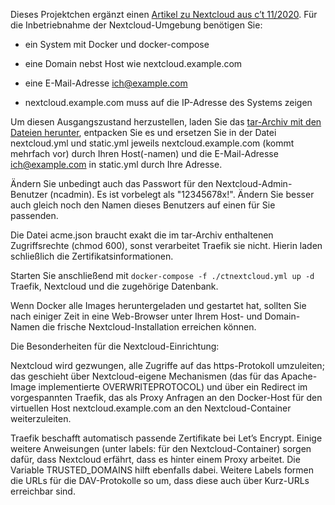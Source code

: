 
Dieses Projektchen ergänzt einen [Artikel zu Nextcloud aus c’t 11/2020](https://www.heise.de/select/ct/2020/11/2002714292424531451). Für die Inbetriebnahme der Nextcloud-Umgebung 
benötigen Sie:

* ein System mit Docker und docker-compose

* eine Domain nebst Host wie nextcloud.example.com

* eine E-Mail-Adresse ich@example.com

* nextcloud.example.com muss auf die IP-Adresse des Systems zeigen

Um diesen Ausgangszustand herzustellen, laden Sie das [tar-Archiv mit den Dateien herunter](https://github.com/psct/ctnextcloud/releases/download/v1/ctnextcloud.tar), entpacken Sie es und ersetzen Sie in der Datei nextcloud.yml und static.yml jeweils nextcloud.example.com (kommt mehrfach vor) durch Ihren 
Host(-namen) und die E-Mail-Adresse ich@example.com in static.yml durch Ihre Adresse.

Ändern Sie unbedingt auch das Passwort für den Nextcloud-Admin-Benutzer (ncadmin). Es ist vorbelegt als "12345678x!". Ändern Sie besser auch gleich noch den 
Namen dieses Benutzers auf einen für Sie passenden.

Die Datei acme.json braucht exakt die im tar-Archiv enthaltenen Zugriffsrechte (chmod 600), sonst verarbeitet Traefik sie nicht. Hierin laden schließlich die 
Zertifikatsinformationen.

Starten Sie anschließend mit `docker-compose -f ./ctnextcloud.yml up -d ` Traefik, Nextcloud und die zugehörige Datenbank.

Wenn Docker alle Images heruntergeladen und gestartet hat, sollten Sie nach einiger Zeit in eine Web-Browser unter Ihrem Host- und Domain-Namen die frische 
Nextcloud-Installation erreichen können.

Die Besonderheiten für die Nextcloud-Einrichtung:

Nextcloud wird gezwungen, alle Zugriffe auf das https-Protokoll umzuleiten; das geschieht über Nextcloud-eigene Mechanismen (das für das Apache-Image 
implementierte OVERWRITEPROTOCOL) und über ein Redirect im vorgespannten Traefik, das als Proxy Anfragen an den Docker-Host für den virtuellen Host 
nextcloud.example.com an den Nextcloud-Container weiterzuleiten.

Traefik beschafft automatisch passende Zertifikate bei Let’s Encrypt. Einige weitere Anweisungen (unter labels: für den Nextcloud-Container) sorgen dafür, dass 
Nextcloud erfährt, dass es hinter einem Proxy arbeitet. Die Variable TRUSTED_DOMAINS hilft ebenfalls dabei. Weitere Labels formen die URLs für die DAV-Protokolle 
so um, dass diese auch über Kurz-URLs erreichbar sind.
